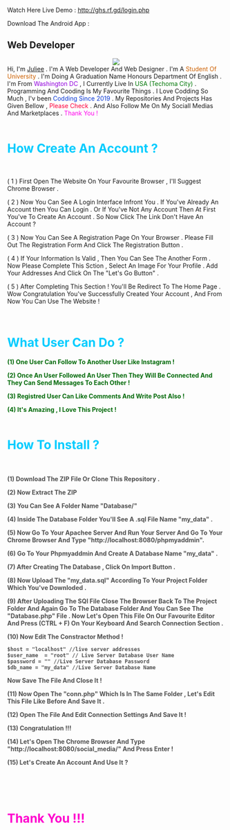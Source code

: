 Watch Here Live Demo :
http://ghs.rf.gd/login.php

Download  The Android App :









<!DOCTYPE html>
  <html lang="en">
  <head>
    <meta charset="utf-8" />
  <meta
  name="viewport"
  content="width=device-width, initial-scale=1, shrink-to-fit=no"/>
<meta
name="description"
content="G H S J U L I A  N | Ghs Julian | Web Developer And Designer | Ghs Julian Programmer | PHP Developer & Programmer | Programmer Ghs Julian"/>
<meta
name="author"
content="G H S J U L I A  N | Ghs Julian | Web Developer And Designer | Ghs Julian Programmer | PHP Developer & Programmer | Programmer Ghs Julian"/>
<title>
G H S J U L I A N | Ghs Julian | Web Developer And Designer | Ghs Julian
Programmer | PHP Developer & Programmer | Programmer Ghs Julian
</title>
<link rel="stylesheet" type="text/css" href="css/w3.css" />
<link rel="stylesheet" type="text/css" href="css/i4ndex.css" />
<link rel="stylesheet" type="text/css" href="css/home.css" />
<link rel="stylesheet" type="text/css" href="css/update_info.css" />
<link rel="stylesheet" type="text/css" href="css/popup.css" />
<link rel="stylesheet" type="text/css" href="css/login.css" />
<link rel="stylesheet" href="css/nav.css" />
<link rel="stylesheet" href="css/bts.min.css" />
<script src="js/jquery.min.js"></script>
</head>
<body>
<div class="abt">
  <h2 class="abt_header">Web Developer</h2>
  <center>
    <img class="logo" src="images/ghs.png" />
</center>
<div class="content_area">
  <span class="big">Hi</span>, I'm <a href="#">Juliee</a> . I'm A Web
  Developer And Web Designer . I'm A
  <font style="color: #cd6000">Student Of University</font> . I'm Doing A
  Graduation Name Honours Department Of English . I'm From
  <font style="color: #9200de">Washington DC</font> , I Currently Live In
  <font style="color: #007707">USA (Techoma City)</font>
  . Programming And Cooding Is My Favourite Things . I Love Codding So Much
  , I'v been <font style="color: #0b39d5">Codding Since 2019</font> . My
  Repositories And Projects Has Given Bellow ,
  <font style="color: #ff003c">Please Check</font> . And Also Follow Me On
  My Sociall Medias And Marketplaces .
  <font style="color: #ff00ec">Thank You !</font>
  <br/><br/>
  <h1 style="color:#00ccff">How Create An Account ?</h1>
  <br/>
  
  ( 1 ) First Open The Website On Your Favourite Browser , I'll Suggest Chrome Browser .
  
( 2 ) Now You Can See A Login Interface Infront You . If You've Already An Account then You Can Login . Or If You've Not
Any Account Then At First You've To Create An Account . So Now Click The Link Don't Have An Account ?

( 3 ) Now You Can See A Registration Page On Your Browser . Please Fill Out The Registration Form And Click The
Registration Button . 

( 4 ) If Your Information Is Valid , Then You Can See The Another Form . Now Please Complete This Sction , Select An
Image For Your Profile . Add Your Addresses And Click On The "Let's Go Button" .

( 5 ) After Completing This Section ! You'll Be Redirect To The Home Page . Wow Congratulation You've Successfully
Created Your Account , And From Now You Can Use The Website !

 <br />
  <h1 style="color:#00ccff">What User Can Do ?</h1>
  <strong style="color : #046a0a">
  (1) One User Can Follow To Another User Like Instagram !


  (2) Once An User Followed An User Then They Will Be Connected And They Can Send Messages To Each Other !


  (3) Registred User Can Like Comments And Write Post Also !
  
  (4) It's Amazing , I Love This Project !
  </strong>
 <br/><br/>
  <h1 style="color:#00ccff">How To Install ?</h1>
  <br/><br/>
  <strong style="color : #505050">
  (1) Download The ZIP File Or Clone This Repository .
  
  (2) Now Extract The ZIP 
  
  (3) You Can See A Folder Name "Database/"
  
  (4) Inside The Database Folder You'll See A .sql File Name "my_data" .
  
  (5) Now Go To Your Apachee Server And Run Your Server And Go To Your Chrome Browser And Type
  "http://localhost:8080/phpmyaddmin".
  
  (6) Go To Your Phpmyaddmin And Create A Database Name "my_data" . 
  
  (7) After Creating The Database , Click On Import Button .
  
  (8) Now Upload The "my_data.sql" According To Your Project Folder Which You've Downloded .
  
  (9) After Uploading The SQl File Close The Browser Back To The Project Folder And Again Go To The Database Folder And
  You Can See The "Database.php" File . Now Let's Open This File On Our Favourite Editor And Press (CTRL + F) On Your
  Keyboard And Search Connection Section .
  
  (10) Now Edit The Constractor Method !
  ```
  $host = "localhost" //live server addresses
  $user_name  = "root" // Live Server Database User Name
  $password = "" //Live Server Database Password 
  $db_name = "my_data" //Live Server Database Name
  ```
  Now Save The File And Close It !
  
  (11) Now Open The "conn.php" Which Is In The Same Folder , Let's Edit This File Like Before  And Save It .
  
  (12) Open The File And Edit Connection Settings And Save It !
  
  (13) Congratulation !!!
  
  (14) Let's Open The Chrome Browser And Type "http://localhost:8080/social_media/" And Press Enter !
  
  (15) Let's Create An Account And Use It ?
  
  </strong>
  
  <br/><br/><br/>
    <h1 style="color:#ff00ce">Thank You !!!</h1>
  <br/><br/>
  
</div>
<!----FINISHED ABOUT SECTION----->
</body></html>
